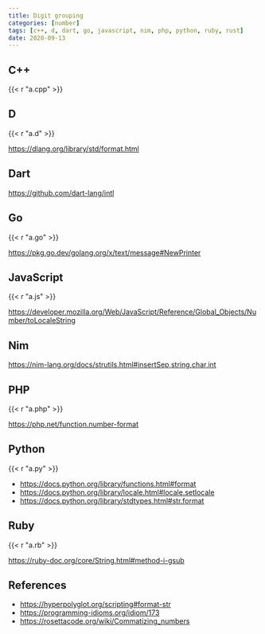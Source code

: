 ```yaml
---
title: Digit grouping
categories: [number]
tags: [c++, d, dart, go, javascript, nim, php, python, ruby, rust]
date: 2020-09-13
---
```


## C++

{{< r "a.cpp" >}}

## D

{{< r "a.d" >}}

<https://dlang.org/library/std/format.html>

## Dart

<https://github.com/dart-lang/intl>

## Go

{{< r "a.go" >}}

<https://pkg.go.dev/golang.org/x/text/message#NewPrinter>

## JavaScript

{{< r "a.js" >}}

<https://developer.mozilla.org/Web/JavaScript/Reference/Global_Objects/Number/toLocaleString>

## Nim

<https://nim-lang.org/docs/strutils.html#insertSep,string,char,int>

## PHP

{{< r "a.php" >}}

<https://php.net/function.number-format>

## Python

{{< r "a.py" >}}

- <https://docs.python.org/library/functions.html#format>
- <https://docs.python.org/library/locale.html#locale.setlocale>
- <https://docs.python.org/library/stdtypes.html#str.format>

## Ruby

{{< r "a.rb" >}}

<https://ruby-doc.org/core/String.html#method-i-gsub>

## References

- <https://hyperpolyglot.org/scripting#format-str>
- <https://programming-idioms.org/idiom/173>
- <https://rosettacode.org/wiki/Commatizing_numbers>
